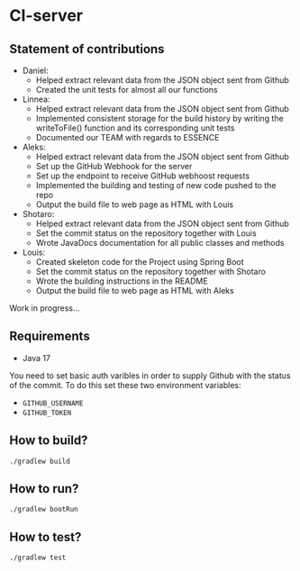 # CI-server

## Statement of contributions

- Daniel:
    - Helped extract relevant data from the JSON object sent from Github
    - Created the unit tests for almost all our functions
- Linnea:
    - Helped extract relevant data from the JSON object sent from Github
    - Implemented consistent storage for the build history by writing 
    the writeToFile() function and its corresponding unit tests
    - Documented our TEAM with regards to ESSENCE
- Aleks:
    - Helped extract relevant data from the JSON object sent from Github
    - Set up the GitHub Webhook for the server
    - Set up the endpoint to receive GitHub webhoost requests
    - Implemented the building and testing of new code pushed to the repo
    - Output the build file to web page as HTML with Louis
- Shotaro:
    - Helped extract relevant data from the JSON object sent from Github
    - Set the commit status on the repository together with Louis
    - Wrote JavaDocs documentation for all public classes and methods
- Louis:
    - Created skeleton code for the Project using Spring Boot
    - Set the commit status on the repository together with Shotaro
    - Wrote the building instructions in the README 
    - Output the build file to web page as HTML with Aleks
    
Work in progress...

## Requirements

- Java 17

You need to set basic auth varibles in order to supply Github with the status of the commit. To do this set these two environment variables:

- `GITHUB_USERNAME`
- `GITHUB_TOKEN`

## How to build?

`./gradlew build`

## How to run?

`./gradlew bootRun`

## How to test?

`./gradlew test`